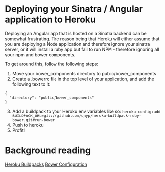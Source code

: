 # Deploying your Sinatra / Angular application to Heroku

Deploying an Angular app that is hosted on a Sinatra backend can be somewhat frustrating. The reason being that Heroku will either assume that you are deploying a Node application and therefore ignore your sinatra server, or it will install a ruby app but fail to run NPM - therefore ignoring all your npm and bower components.

To get around this, follow the following steps:

1. Move your bower_components directory to public/bower_components
2. Create a .bowerrc file in the top level of your application, and add the following text to it:
  ```
  {
    "directory": "public/bower_components"
  }
  ```
3. Add a buildpack to your Heroku env variables like so: ``` heroku config:add BUILDPACK_URL=git://github.com/qnyp/heroku-buildpack-ruby-bower.git#run-bower ```
4. Push to heroku
5. Profit!

# Background reading
[Heroku Buildpacks](https://devcenter.heroku.com/articles/buildpacks)
[Bower Configuration](http://bower.io/docs/config/)
